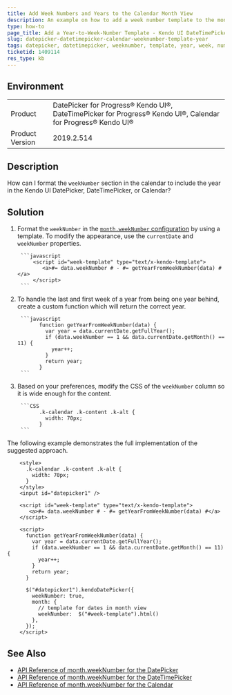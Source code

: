 ```yaml
---
title: Add Week Numbers and Years to the Calendar Month View
description: An example on how to add a week number template to the month view of the Kendo UI Calendar.
type: how-to
page_title: Add a Year-to-Week-Number Template - Kendo UI DateTimePicker
slug: datepicker-datetimepicker-calendar-weeknumber-template-year
tags: datepicker, datetimepicker, weeknumber, template, year, week, number, calendar
ticketid: 1409114
res_type: kb
---
```


## Environment

<table>
 <tr>
  <td>Product</td>
  <td>DatePicker for Progress® Kendo UI®, DateTimePicker for Progress® Kendo UI®, Calendar for Progress® Kendo UI®</td>
 </tr>

  <td>Product Version</td>
  <td>2019.2.514</td>
 </tr>
</table>

## Description

How can I format the `weekNumber` section in the calendar to include the year in the Kendo UI DatePicker, DateTimePicker, or Calendar?

## Solution

1. Format the `weekNumber` in the [`month.weekNumber` configuration](https://docs.telerik.com/kendo-ui/api/javascript/ui/datepicker/configuration/month#monthweeknumber) by using a template. To modify the appearance, use the `currentDate` and `weekNumber` properties.  

        ```javascript
            <script id="week-template" type="text/x-kendo-template">
          	   <a>#= data.weekNumber # - #= getYearFromWeekNumber(data) #</a>
            </script>
        ```

1. To handle the last and first week of a year from being one year behind, create a custom function which will return the correct year.

        ```javascript
              function getYearFromWeekNumber(data) {
                var year = data.currentDate.getFullYear();
                if (data.weekNumber == 1 && data.currentDate.getMonth() == 11) {
                  year++;
                }
                return year;
              }
        ```

1. Based on your preferences, modify the CSS of the `weekNumber` column so it is wide enough for the content.

        ```CSS
              .k-calendar .k-content .k-alt {
                width: 70px;
              }
        ```

The following example demonstrates the full implementation of the suggested approach.

```dojo
    <style>
      .k-calendar .k-content .k-alt {
        width: 70px;
      }
    </style>
    <input id="datepicker1" />

    <script id="week-template" type="text/x-kendo-template">
       <a>#= data.weekNumber # - #= getYearFromWeekNumber(data) #</a>
    </script>

    <script>
      function getYearFromWeekNumber(data) {
        var year = data.currentDate.getFullYear();
        if (data.weekNumber == 1 && data.currentDate.getMonth() == 11) {
          year++;
        }
        return year;
      }

      $("#datepicker1").kendoDatePicker({
        weekNumber: true,
        month: {
          // template for dates in month view
          weekNumber:  $("#week-template").html()
        },
      });
    </script>
```

## See Also

* [API Reference of month.weekNumber for the DatePicker](https://docs.telerik.com/kendo-ui/api/javascript/ui/datepicker/configuration/month#monthweeknumber)
* [API Reference of month.weekNumber for the DateTimePicker](https://docs.telerik.com/kendo-ui/api/javascript/ui/datetimepicker/configuration/month#monthweeknumber)
* [API Reference of month.weekNumber for the Calendar](https://docs.telerik.com/kendo-ui/api/javascript/ui/calendar/configuration/month#monthweeknumber)
